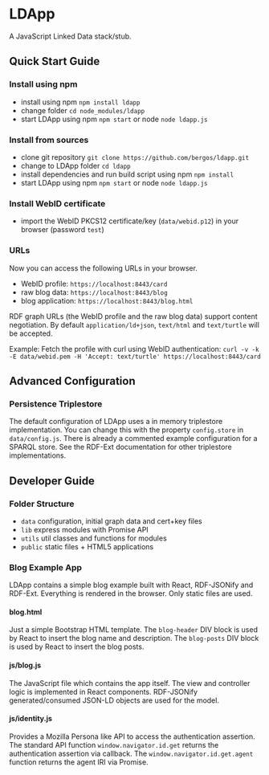# LDApp

A JavaScript Linked Data stack/stub.

## Quick Start Guide

### Install using npm

- install using npm `npm install ldapp`
- change folder `cd node_modules/ldapp`
- start LDApp using npm `npm start` or node `node ldapp.js`

### Install from sources

- clone git repository `git clone https://github.com/bergos/ldapp.git`
- change to LDApp folder `cd ldapp`
- install dependencies and run build script using npm `npm install`
- start LDApp using npm `npm start` or node `node ldapp.js`

### Install WebID certificate 

- import the WebID PKCS12 certificate/key (`data/webid.p12`) in your browser (password `test`)

### URLs

Now you can access the following URLs in your browser.

- WebID profile: `https://localhost:8443/card`
- raw blog data: `https://localhost:8443/blog`
- blog application: `https://localhost:8443/blog.html`

RDF graph URLs (the WebID profile and the raw blog data) support content negotiation.
By default `application/ld+json`, `text/html` and `text/turtle` will be accepted.

Example: Fetch the profile with curl using WebID authentication:
`curl -v -k -E data/webid.pem -H 'Accept: text/turtle' https://localhost:8443/card`

## Advanced Configuration

### Persistence Triplestore

The default configuration of LDApp uses a in memory triplestore implementation.
You can change this with the property `config.store` in `data/config.js`.
There is already a commented example configuration for a SPARQL store.
See the RDF-Ext documentation for other triplestore implementations.

## Developer Guide

### Folder Structure

- `data` configuration, initial graph data and cert+key files
- `lib` express modules with Promise API
 - `utils` util classes and functions for modules
- `public` static files + HTML5 applications

### Blog Example App

LDApp contains a simple blog example built with React, RDF-JSONify and RDF-Ext.
Everything is rendered in the browser.
Only static files are used.

#### blog.html

Just a simple Bootstrap HTML template.
The `blog-header` DIV block is used by React to insert the blog name and description.
The `blog-posts` DIV block is used by React to insert the blog posts.

#### js/blog.js

The JavaScript file which contains the app itself.
The view and controller logic is implemented in React components.
RDF-JSONify generated/consumed JSON-LD objects are used for the model.

#### js/identity.js

Provides a Mozilla Persona like API to access the authentication assertion.
The standard API function `window.navigator.id.get` returns the authentication assertion via callback.
The `window.navigator.id.get.agent` function returns the agent IRI via Promise.